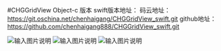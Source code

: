 #CHGGridView  Object-c 版本
swift版本地址：
码云地址：https://git.oschina.net/chenhaigang/CHGGridView_swift.git
github地址：https://github.com/chenhaigang888/CHGGridView_swift.git

![输入图片说明](http://files.git.oschina.net/group1/M00/00/E9/PaAvDFiu26eAYj28ALvOOJv-RJM055.gif?token=8d83444f2c6f5f1945b00d82444df195&ts=1487854418&attname=3.gif "在这里输入图片标题")
![输入图片说明](http://files.git.oschina.net/group1/M00/00/E9/PaAvDFiu25CAZyyXAOQ6tJU5EoI137.gif?token=f243fd8c368694928dd4f7258206ccc5&ts=1487854418&attname=2.gif "在这里输入图片标题")
![输入图片说明](http://files.git.oschina.net/group1/M00/00/E9/PaAvDFiu236AGmmZACJAtypT4Zw086.gif?token=78939e8e48cb5fde20e4b17b5d38b20a&ts=1487854418&attname=1.gif "在这里输入图片标题")

    
